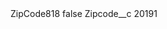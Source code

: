<?xml version="1.0" encoding="UTF-8"?>
<CustomMetadata xmlns="http://soap.sforce.com/2006/04/metadata" xmlns:xsi="http://www.w3.org/2001/XMLSchema-instance" xmlns:xsd="http://www.w3.org/2001/XMLSchema">
    <label>ZipCode818</label>
    <protected>false</protected>
    <values>
        <field>Zipcode__c</field>
        <value xsi:type="xsd:string">20191</value>
    </values>
</CustomMetadata>
